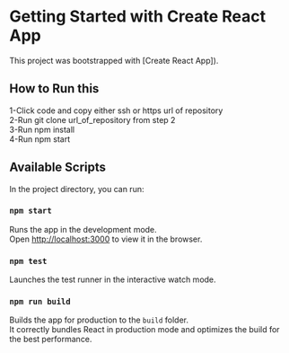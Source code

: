 # Getting Started with Create React App

This project was bootstrapped with [Create React App]).


## How to Run this

1-Click code and copy either ssh or https url of repository\
2-Run git clone url_of_repository from step 2\
3-Run npm install\
4-Run npm start


## Available Scripts

In the project directory, you can run:

### `npm start`

Runs the app in the development mode.\
Open [http://localhost:3000](http://localhost:3000) to view it in the browser.

### `npm test`

Launches the test runner in the interactive watch mode.

### `npm run build`

Builds the app for production to the `build` folder.\
It correctly bundles React in production mode and optimizes the build for the best performance.